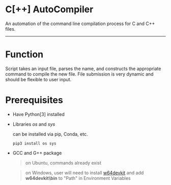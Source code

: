 # C[++] AutoCompiler
An automation of the command line compilation process for C and C++ files.

--------------------------------------------------------------------------

# Function
Script takes an input file,
parses the name, and constructs
the appropriate command to compile
the new file.
File submission is very dynamic
and should be flexible to user input.

# Prerequisites
* Have Python[3] installed
* Libraries _os_ and _sys_
  
  can be installed via pip, Conda, etc.
  
  `pip3 install os sys`
* GCC and G++ package

  > on Ubuntu, commands already exist
  
  > on Windows, user will need to install
  [w64devkit](https://github.com/skeeto/w64devkit/releases/latest)
  and add **w64devkit\bin** to "Path" in Environment Variables
  
